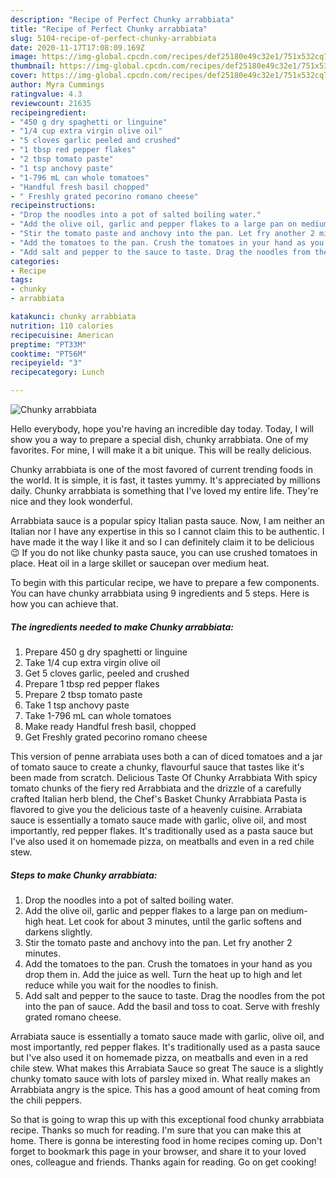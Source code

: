 ```yaml
---
description: "Recipe of Perfect Chunky arrabbiata"
title: "Recipe of Perfect Chunky arrabbiata"
slug: 5104-recipe-of-perfect-chunky-arrabbiata
date: 2020-11-17T17:08:09.169Z
image: https://img-global.cpcdn.com/recipes/def25180e49c32e1/751x532cq70/chunky-arrabbiata-recipe-main-photo.jpg
thumbnail: https://img-global.cpcdn.com/recipes/def25180e49c32e1/751x532cq70/chunky-arrabbiata-recipe-main-photo.jpg
cover: https://img-global.cpcdn.com/recipes/def25180e49c32e1/751x532cq70/chunky-arrabbiata-recipe-main-photo.jpg
author: Myra Cummings
ratingvalue: 4.3
reviewcount: 21635
recipeingredient:
- "450 g dry spaghetti or linguine"
- "1/4 cup extra virgin olive oil"
- "5 cloves garlic peeled and crushed"
- "1 tbsp red pepper flakes"
- "2 tbsp tomato paste"
- "1 tsp anchovy paste"
- "1-796 mL can whole tomatoes"
- "Handful fresh basil chopped"
- " Freshly grated pecorino romano cheese"
recipeinstructions:
- "Drop the noodles into a pot of salted boiling water."
- "Add the olive oil, garlic and pepper flakes to a large pan on medium-high heat. Let cook for about 3 minutes, until the garlic softens and darkens slightly."
- "Stir the tomato paste and anchovy into the pan. Let fry another 2 minutes."
- "Add the tomatoes to the pan. Crush the tomatoes in your hand as you drop them in. Add the juice as well. Turn the heat up to high and let reduce while you wait for the noodles to finish."
- "Add salt and pepper to the sauce to taste. Drag the noodles from the pot into the pan of sauce. Add the basil and toss to coat. Serve with freshly grated romano cheese."
categories:
- Recipe
tags:
- chunky
- arrabbiata

katakunci: chunky arrabbiata 
nutrition: 110 calories
recipecuisine: American
preptime: "PT33M"
cooktime: "PT56M"
recipeyield: "3"
recipecategory: Lunch

---
```



![Chunky arrabbiata](https://img-global.cpcdn.com/recipes/def25180e49c32e1/751x532cq70/chunky-arrabbiata-recipe-main-photo.jpg)

Hello everybody, hope you're having an incredible day today. Today, I will show you a way to prepare a special dish, chunky arrabbiata. One of my favorites. For mine, I will make it a bit unique. This will be really delicious.

Chunky arrabbiata is one of the most favored of current trending foods in the world. It is simple, it is fast, it tastes yummy. It's appreciated by millions daily. Chunky arrabbiata is something that I've loved my entire life. They're nice and they look wonderful.

Arrabbiata sauce is a popular spicy Italian pasta sauce. Now, I am neither an Italian nor I have any expertise in this so I cannot claim this to be authentic. I have made it the way I like it and so I can definitely claim it to be delicious 😉 If you do not like chunky pasta sauce, you can use crushed tomatoes in place. Heat oil in a large skillet or saucepan over medium heat.


To begin with this particular recipe, we have to prepare a few components. You can have chunky arrabbiata using 9 ingredients and 5 steps. Here is how you can achieve that.

<!--inarticleads1-->

##### The ingredients needed to make Chunky arrabbiata:

1. Prepare 450 g dry spaghetti or linguine
1. Take 1/4 cup extra virgin olive oil
1. Get 5 cloves garlic, peeled and crushed
1. Prepare 1 tbsp red pepper flakes
1. Prepare 2 tbsp tomato paste
1. Take 1 tsp anchovy paste
1. Take 1-796 mL can whole tomatoes
1. Make ready Handful fresh basil, chopped
1. Get  Freshly grated pecorino romano cheese


This version of penne arrabiata uses both a can of diced tomatoes and a jar of tomato sauce to create a chunky, flavourful sauce that tastes like it&#39;s been made from scratch. Delicious Taste Of Chunky Arrabbiata With spicy tomato chunks of the fiery red Arrabbiata and the drizzle of a carefully crafted Italian herb blend, the Chef&#39;s Basket Chunky Arrabbiata Pasta is flavored to give you the delicious taste of a heavenly cuisine. Arrabiata sauce is essentially a tomato sauce made with garlic, olive oil, and most importantly, red pepper flakes. It&#39;s traditionally used as a pasta sauce but I&#39;ve also used it on homemade pizza, on meatballs and even in a red chile stew. 

<!--inarticleads2-->

##### Steps to make Chunky arrabbiata:

1. Drop the noodles into a pot of salted boiling water.
1. Add the olive oil, garlic and pepper flakes to a large pan on medium-high heat. Let cook for about 3 minutes, until the garlic softens and darkens slightly.
1. Stir the tomato paste and anchovy into the pan. Let fry another 2 minutes.
1. Add the tomatoes to the pan. Crush the tomatoes in your hand as you drop them in. Add the juice as well. Turn the heat up to high and let reduce while you wait for the noodles to finish.
1. Add salt and pepper to the sauce to taste. Drag the noodles from the pot into the pan of sauce. Add the basil and toss to coat. Serve with freshly grated romano cheese.


Arrabiata sauce is essentially a tomato sauce made with garlic, olive oil, and most importantly, red pepper flakes. It&#39;s traditionally used as a pasta sauce but I&#39;ve also used it on homemade pizza, on meatballs and even in a red chile stew. What makes this Arrabiata Sauce so great The sauce is a slightly chunky tomato sauce with lots of parsley mixed in. What really makes an Arrabbiata angry is the spice. This has a good amount of heat coming from the chili peppers. 

So that is going to wrap this up with this exceptional food chunky arrabbiata recipe. Thanks so much for reading. I'm sure that you can make this at home. There is gonna be interesting food in home recipes coming up. Don't forget to bookmark this page in your browser, and share it to your loved ones, colleague and friends. Thanks again for reading. Go on get cooking!
